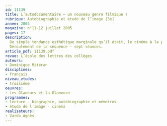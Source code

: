```yaml
---
id: 11139
title: L’autodocumentaire – un nouveau genre filmique ?
rubrique: Autobiographie et étude de l’image [3e]
annee: 2004
magazine: n°11-12 juillet 2005
pages: 17
description: 
  De simple tendance esthétique marginale qu’il était, le cinéma à la première personne, « autodocumentaire », est devenu un genre à part entière, ou du moins un sous-genre important du documentaire, avec des auteurs et des films caractérisés. Prudemment, en un temps où les frontières entre genres s’estompent, on admettra que reconnaître la spécificité de ce cinéma aide à clarifier les idées et que le concept ainsi défini permettra à l’enseignant de repérer quelques traits pertinents et de les faire percevoir aux élèves. C’est ce que cet article se propose de faire à partir du film « Les Glaneurs et la Glaneuse » d’Agnès Varda.
  Déroulement de la séquence – sept séances.
article_pdf: 11139.pdf
revue: L’école des lettres des collèges
auteurs:
- Dominique Mitéran
disciplines:
- français
niveau_etudes:
- troisième
oeuvres:
- Les Glaneurs et la Glaneuse
programmes:
- lecture - biographie, autobiographie et mémoires
- étude de l’image - cinéma
realisateurs:
- Varda Agnès
---
```

